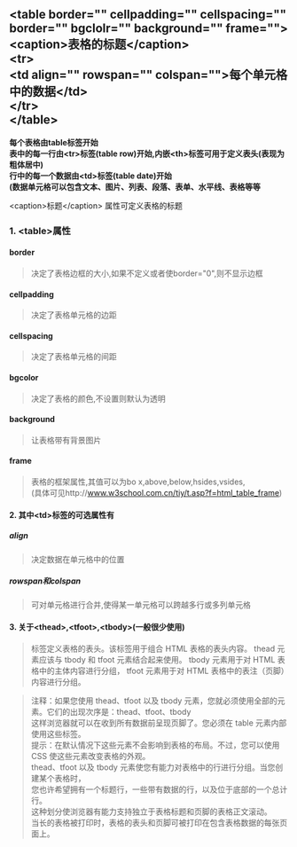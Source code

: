 \<table border="" cellpadding="" cellspacing="" border="" bgclolr="" background="" frame="">		
    \<caption>表格的标题\</caption>			
    \<tr>		
        \<td align="" rowspan="" colspan="">每个单元格中的数据\</td>			
    \</tr>			
\</table>			
---
**每个表格由table标签开始     
表中的每一行由\<tr>标签(table row)开始,内嵌\<th>标签可用于定义表头(表现为粗体居中)      
行中的每一个数据由\<td>标签(table date)开始     
(数据单元格可以包含文本、图片、列表、段落、表单、水平线、表格等等** 

\<caption>标题\</caption> 属性可定义表格的标题	
### 1. \<table>属性	
#### border
>决定了表格边框的大小,如果不定义或者使border="0",则不显示边框      
#### cellpadding
>决定了表格单元格的边距      
#### cellspacing
>决定了表格单元格的间距      
#### bgcolor
>决定了表格的颜色,不设置则默认为透明           
#### background
>让表格带有背景图片     
#### frame
>表格的框架属性,其值可以为bo  x,above,below,hsides,vsides,            
>(具体可见http://www.w3school.com.cn/tiy/t.asp?f=html_table_frame)        
#### 2. 其中\<td>标签的可选属性有
##### align
>决定数据在单元格中的位置    
##### rowspan和colspan
>可对单元格进行合并,使得某一单元格可以跨越多行或多列单元格  

#### 3. 关于\<thead>,\<tfoot>,\<tbody>(一般很少使用)  
><thead> 标签定义表格的表头。该标签用于组合 HTML 表格的表头内容。  
>thead 元素应该与 tbody 和 tfoot 元素结合起来使用。  
>tbody 元素用于对 HTML 表格中的主体内容进行分组，     
>tfoot 元素用于对 HTML 表格中的表注（页脚）内容进行分组。     

>注释：如果您使用 thead、tfoot 以及 tbody 元素，您就必须使用全部的元素。它们的出现次序是：thead、tfoot、tbody    
>这样浏览器就可以在收到所有数据前呈现页脚了。您必须在 table 元素内部使用这些标签。   
>提示：在默认情况下这些元素不会影响到表格的布局。不过，您可以使用 CSS 使这些元素改变表格的外观。     
>thead、tfoot 以及 tbody 元素使您有能力对表格中的行进行分组。当您创建某个表格时，  
>您也许希望拥有一个标题行，一些带有数据的行，以及位于底部的一个总计行。    
>这种划分使浏览器有能力支持独立于表格标题和页脚的表格正文滚动。    
>当长的表格被打印时，表格的表头和页脚可被打印在包含表格数据的每张页面上。  